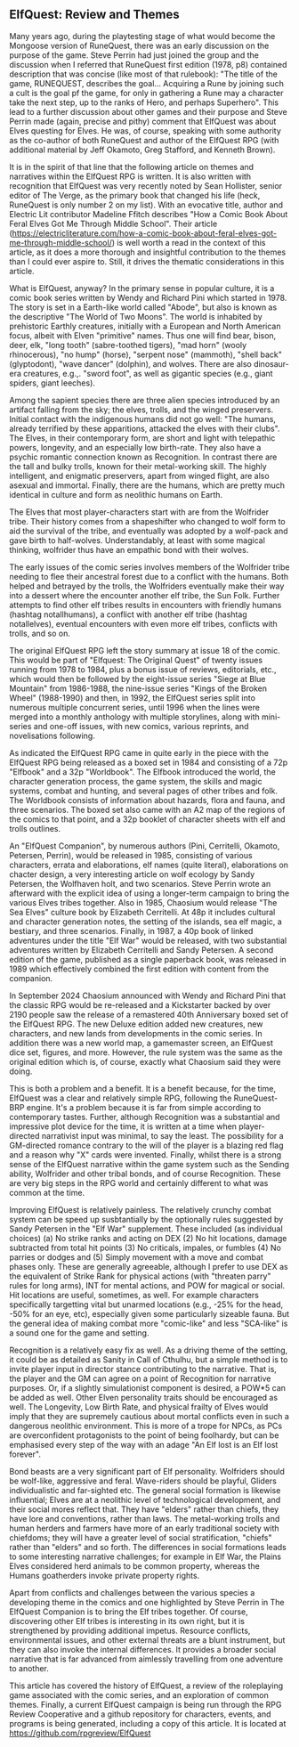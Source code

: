 ## ElfQuest: Review and Themes

Many years ago, during the playtesting stage of what would become the Mongoose version of RuneQuest, there was an early discussion on the purpose of the game. Steve Perrin had just joined the group and the discussion when I referred that RuneQuest first edition (1978, p8) contained description that was concise (like most of that rulebook): "The title of the game, RUNEQUEST, describes the goal... Acquiring a Rune by joining such a cult is the goal pf the game, for only in gathering a Rune may a character take the next step, up to the ranks of Hero, and perhaps Superhero". This lead to a further discussion about other games and their purpose and Steve Perrin made (again, precise and pithy) comment that ElfQuest was about Elves questing for Elves. He was, of course, speaking with some authority as the co-author of both RuneQuest and author of the ElfQuest RPG (with additional material by Jeff Okamoto, Greg Stafford, and Kenneth Brown).

It is in the spirit of that line that the following article on themes and narratives within the ElfQuest RPG is written. It is also written with recognition that ElfQuest was very recently noted by Sean Hollister, senior editor of The Verge, as the primary book that changed his life (heck, RuneQuest is only number 2 on my list). With an evocative title, author and Electric Lit contributor Madeline Ffitch describes "How a Comic Book About Feral Elves Got Me Through Middle School". Their article (https://electricliterature.com/how-a-comic-book-about-feral-elves-got-me-through-middle-school/) is well worth a read in the context of this article, as it does a more thorough and insightful contribution to the themes than I could ever aspire to. Still, it drives the thematic considerations in this article.

What is ElfQuest, anyway? In the primary sense in popular culture, it is a comic book series written by Wendy and Richard Pini which started in 1978. The story is set in a Earth-like world called "Abode", but also is known as the descriptive "The World of Two Moons". The world is inhabited by prehistoric Earthly creatures, initially with a European and North American focus, albeit with Elven "primitive" names. Thus one will find bear, bison, deer, elk, "long tooth" (sabre-toothed tigers), "mad horn" (wooly rhinocerous), "no hump" (horse), "serpent nose" (mammoth), "shell back" (glyptodont), "wave dancer" (dolphin), and wolves. There are also dinosaur-era creatures, e.g.,. "sword foot", as well as gigantic species (e.g., giant spiders, giant leeches).

Among the sapient species there are three alien species introduced by an artifact falling from the sky; the elves, trolls, and the winged preservers. Initial contact with the indigenous humans did not go well: "The humans, already terrified by these apparitions, attacked the elves with their clubs". The Elves, in their contemporary form, are short and light with telepathic powers, longevity, and an especially low birth-rate. They also have a psychic romantic connection known as Recognition. In contrast there are the tall and bulky trolls, known for their metal-working skill. The highly intelligent, and enigmatic preservers, apart from winged flight, are also asexual and immortal. Finally, there are the humans, which are pretty much identical in culture and form as neolithic humans on Earth. 

The Elves that most player-characters start with are from the Wolfrider tribe. Their history comes from a shapeshifter who changed to wolf form to aid the survival of the tribe, and eventually was adopted by a wolf-pack and gave birth to half-wolves. Understandably, at least with some magical thinking, wolfrider thus have an empathic bond with their wolves.

The early issues of the comic series involves members of the Wolfrider tribe needing to flee their ancestral forest due to a conflict with the humans. Both helped and betrayed by the trolls, the Wolfriders eventually make their way into a dessert where the encounter another elf tribe, the Sun Folk. Further attempts to find other elf tribes results in encounters with friendly humans (hashtag notallhumans), a conflict with another elf tribe (hashtag notallelves), eventual encounters with even more elf tribes, conflicts with trolls, and so on.

The original ElfQuest RPG left the story summary at issue 18 of the comic. This would be part of "Elfquest: The Original Quest" of twenty issues running from 1978 to 1984, plus a bonus issue of reviews, editorials, etc., which would then be followed by the eight-issue series "Siege at Blue Mountain" from 1986-1988, the nine-issue series "Kings of the Broken Wheel" (1988-1990) and then, in 1992, the ElfQuest series split into numerous multiple concurrent series, until 1996 when the lines were merged into a monthly anthology with multiple storylines, along with mini-series and one-off issues, with new comics, various reprints, and novelisations following.

As indicated the ElfQuest RPG came in quite early in the piece with the ElfQuest RPG being released as a boxed set in 1984 and consisting of a 72p "Elfbook" and a 32p "Worldbook". The Elfbook introduced the world, the character generation process, the game system, the skills and magic systems, combat and hunting, and several pages of other tribes and folk. The Worldbook consists of information about hazards, flora and fauna, and three scenarios. The boxed set also came with an A2 map of the regions of the comics to that point, and a 32p booklet of character sheets with elf and trolls outlines.

An "ElfQuest Companion", by numerous authors (Pini, Cerritelli, Okamoto, Petersen, Perrin), would be released in 1985, consisting of various characters, errata and elaborations, elf names (quite literal), elaborations on chacter design, a very interesting article on wolf ecology by Sandy Petersen, the Wolfhaven holt, and two scenarios. Steve Perrin wrote an afterward with the explicit idea of using a longer-term campaign to bring the various Elves tribes together. Also in 1985, Chaosium would release "The Sea Elves" culture book by Elizabeth Cerritelli. At 48p it includes cultural and character generation notes, the setting of the islands, sea elf magic, a bestiary, and three scenarios. Finally, in 1987, a 40p book of linked adventures under the title "Elf War" would be released, with two substantial adventures written by Elizabeth Cerritelli and Sandy Petersen. A second edition of the game, published as a single paperback book, was released in 1989 which effectively combined the first edition with content from the companion. 

In September 2024 Chaosium announced with Wendy and Richard Pini that the classic RPG would be re-released and a Kickstarter backed by over 2190 people saw the release of a remastered 40th Anniversary boxed set of the ElfQuest RPG. The new Deluxe edition added new creatures, new characters, and new lands from developments in the comic series. In addition there was a new world map, a gamemaster screen, an ElfQuest dice set, figures, and more. However, the rule system was the same as the original edition which is, of course, exactly what Chaosium said they were doing. 

This is both a problem and a benefit. It is a benefit because, for the time, ElfQuest was a clear and relatively simple RPG, following the RuneQuest-BRP engine. It's a problem because it is far from simple according to contemporary tastes. Further, although Recognition was a substantial and impressive plot device for the time, it is written at a time when player-directed narrativist input was minimal, to say the least. The possibility for a GM-directed romance contrary to the will of the player is a blazing red flag and a reason why "X" cards were invented. Finally, whilst there is a strong sense of the ElfQuest narrative within the game system such as the Sending ability, Wolfrider and other tribal bonds, and of course Recognition. These are very big steps in the RPG world and certainly different to what was common at the time.

Improving ElfQuest is relatively painless. The relatively crunchy combat system can be speed up susbtantially by the optionally rules suggested by Sandy Petersen in the "Elf War" supplement. These included (as individual choices) (a) No strike ranks and acting on DEX (2) No hit locations, damage subtracted from total hit points (3) No criticals, impales, or fumbles (4) No parries or dodges and (5) Simply movement with a move and combat phases only. These are generally agreeable, although I prefer to use DEX as the equivalent of Strike Rank for physical actions (with "threaten parry" rules for long arms), INT for mental actions, and POW for magical or social. Hit locations are useful, sometimes, as well. For example characters specifically targetting vital but unarmed locations (e.g., -25% for the head, -50% for an eye, etc), especially given some particularly sizeable fauna. But the general idea of making combat more "comic-like" and less "SCA-like" is a sound one for the game and setting.

Recognition is a relatively easy fix as well. As a driving theme of the setting, it could be as detailed as Sanity in Call of Cthulhu, but a simple method is to invite player input in director stance contributing to the narrative. That is, the player and the GM can agree on a point of Recognition for narrative purposes. Or, if a slightly simulationist component is desired, a POW*5 can be added as well. Other Elven personality traits should be encouraged as well. The Longevity, Low Birth Rate, and physical frailty of Elves would imply that they are supremely cautious about mortal conflicts even in such a dangerous neolithic environment. This is more of a trope for NPCs, as PCs are overconfident protagonists to the point of being foolhardy, but can be emphasised every step of the way with an adage "An Elf lost is an Elf lost forever".

Bond beasts are a very significant part of Elf personality. Wolfriders should be wolf-like, aggressive and feral. Wave-riders should be playful, Gliders individualistic and far-sighted etc. The general social formation is likewise influential; Elves are at a neolithic level of technological development, and their social mores reflect that. They have "elders" rather than chiefs, they have lore and conventions, rather than laws. The metal-working trolls and human herders and farmers have more of an early traditional society with chiefdoms; they will have a greater level of social stratification, "chiefs" rather than "elders" and so forth. The differences in social formations leads to some interesting narrative challenges; for example in Elf War, the Plains Elves considered herd animals to be common property, whereas the Humans goatherders invoke private property rights. 

Apart from conflicts and challenges between the various species a developing theme in the comics and one highlighted by Steve Perrin in The ElfQuest Companion is to bring the Elf tribes together. Of course, discovering other Elf tribes is interesting in its own right, but it is strengthened by providing additional impetus. Resource conflicts, environmental issues, and other external threats are a blunt instrument, but they can also invoke the internal differences. It provides a broader social narrative that is far advanced from aimlessly travelling from one adventure to another.

This article has covered the history of ElfQuest, a review of the roleplaying game associated with the comic series, and an exploration of common themes. Finally, a current ElfQuest campaign is being run through the RPG Review Cooperative and a github repository for characters, events, and programs is being generated, including a copy of this article. It is located at https://github.com/rpgreview/ElfQuest 
